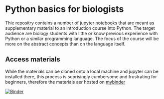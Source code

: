# Python basics for biologists

Thie repositry contains a number of jupyter notebooks that are meant as supplementary material to an introduction course into Python.
The target audience are biology students with little or know previous experience with Python or a similar programming language.
The focus of the course will be more on the abstract concepts than on the language itself.

## Access materials

While the materials can be cloned onto a local machine and jupyter can be installed there,
this process is suprisingly cumbersome and frustrating for beginners,
therefore the materials aer hosted on [mybinder](https://mybinder.org/v2/gh/Einsied/PythonBasicsForBiologists/content)

[![Binder](https://mybinder.org/badge_logo.svg)](https://mybinder.org/v2/gh/Einsied/PythonBasicsForBiologists/content)
